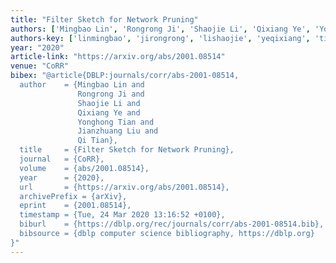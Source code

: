 ```yaml
---
title: "Filter Sketch for Network Pruning"
authors: ['Mingbao Lin', 'Rongrong Ji', 'Shaojie Li', 'Qixiang Ye', 'Yonghong Tian 0001', 'Jianzhuang Liu', 'Qi Tian 0001']
authors-key: ['linmingbao', 'jirongrong', 'lishaojie', 'yeqixiang', 'tianyonghong', 'liujianzhuang', 'tianqi']
year: "2020"
article-link: "https://arxiv.org/abs/2001.08514"
venue: "CoRR"
bibex: "@article{DBLP:journals/corr/abs-2001-08514,
  author    = {Mingbao Lin and
               Rongrong Ji and
               Shaojie Li and
               Qixiang Ye and
               Yonghong Tian and
               Jianzhuang Liu and
               Qi Tian},
  title     = {Filter Sketch for Network Pruning},
  journal   = {CoRR},
  volume    = {abs/2001.08514},
  year      = {2020},
  url       = {https://arxiv.org/abs/2001.08514},
  archivePrefix = {arXiv},
  eprint    = {2001.08514},
  timestamp = {Tue, 24 Mar 2020 13:16:52 +0100},
  biburl    = {https://dblp.org/rec/journals/corr/abs-2001-08514.bib},
  bibsource = {dblp computer science bibliography, https://dblp.org}
}"
---
```


